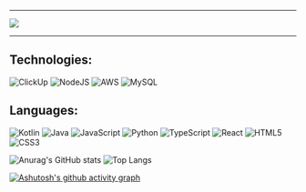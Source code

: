 <hr>
<img src="https://readme-typing-svg.herokuapp.com/?color=BD71FA&size=35&center=true&vCenter=true&width=1000&lines=Olá,+me+chamo+felipe+Souza+Panichi;Moro+em+São+Paulo,+SP;&https://git.io/typing-svg"/>
<hr>
<h2>Technologies:</h2>

  ![ClickUp](https://img.shields.io/badge/Clickup-%23ED8B00.svg?style=for-the-badge&logo=clickup&logoColor=white)
  ![NodeJS](https://img.shields.io/badge/node.js-6DA55F?style=for-the-badge&logo=node.js&logoColor=white)
  ![AWS](https://img.shields.io/badge/AWS-%23FF9900.svg?style=for-the-badge&logo=amazon-aws&logoColor=white)
  ![MySQL](https://img.shields.io/badge/mysql-4479A1.svg?style=for-the-badge&logo=mysql&logoColor=white)
  
<h2>Languages:</h2>

![Kotlin](https://img.shields.io/badge/kotlin-%23ED8B00.svg?style=for-the-badge&logo=kotlin&logoColor=white)
![Java](https://img.shields.io/badge/java-%23ED8B00.svg?style=for-the-badge&logo=openjdk&logoColor=white)
![JavaScript](https://img.shields.io/badge/javascript-%23323330.svg?style=for-the-badge&logo=javascript&logoColor=%23F7DF1E)
![Python](https://img.shields.io/badge/python-3670A0?style=for-the-badge&logo=python&logoColor=ffdd54)
![TypeScript](https://img.shields.io/badge/typescript-%23007ACC.svg?style=for-the-badge&logo=typescript&logoColor=white)
![React](https://img.shields.io/badge/react-%23007ACC.svg?style=for-the-badge&logo=typescript&logoColor=white)
![HTML5](https://img.shields.io/badge/html5-%23E34F26.svg?style=for-the-badge&logo=html5&logoColor=white)
![CSS3](https://img.shields.io/badge/css3-%231572B6.svg?style=for-the-badge&logo=css3&logoColor=white)


![Anurag's GitHub stats](https://github-readme-stats.vercel.app/api?username=Felipe&size=compact&bg_color=0d1117&border_color=16FF00&title_color=16FF00&text_color=16FF00) ![Top Langs](https://github-readme-stats-git-masterrstaa-rickstaa.vercel.app/api/top-langs/?username=Felipeg&layout=compact&bg_color=0d1117&border_color=16FF00&title_color=16FF00&text_color=BD71FA) 

[![Ashutosh's github activity graph](https://github-readme-activity-graph.vercel.app/graph?username=Felipeg&bg=compact&bg_color=0d1117&border_color=16FF00&title_color=16FF00&text_color=16FF00_border=true)](https://github.com/ashutosh00710/github-readme-activity-graph)
